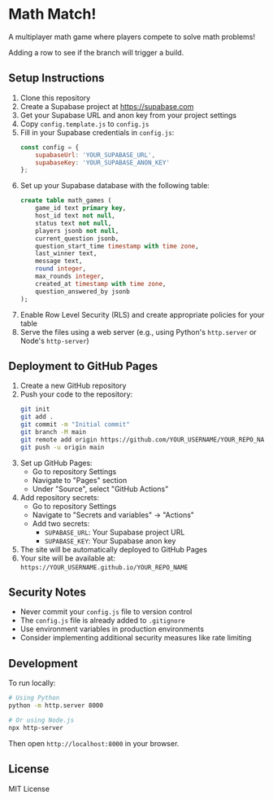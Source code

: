 # Math Match!

A multiplayer math game where players compete to solve math problems!

Adding a row to see if the branch will trigger a build.

## Setup Instructions

1. Clone this repository
2. Create a Supabase project at https://supabase.com
3. Get your Supabase URL and anon key from your project settings
4. Copy `config.template.js` to `config.js`
5. Fill in your Supabase credentials in `config.js`:
   ```javascript
   const config = {
       supabaseUrl: 'YOUR_SUPABASE_URL',
       supabaseKey: 'YOUR_SUPABASE_ANON_KEY'
   };
   ```
6. Set up your Supabase database with the following table:
   ```sql
   create table math_games (
       game_id text primary key,
       host_id text not null,
       status text not null,
       players jsonb not null,
       current_question jsonb,
       question_start_time timestamp with time zone,
       last_winner text,
       message text,
       round integer,
       max_rounds integer,
       created_at timestamp with time zone,
       question_answered_by jsonb
   );
   ```
7. Enable Row Level Security (RLS) and create appropriate policies for your table
8. Serve the files using a web server (e.g., using Python's `http.server` or Node's `http-server`)

## Deployment to GitHub Pages

1. Create a new GitHub repository
2. Push your code to the repository:
   ```bash
   git init
   git add .
   git commit -m "Initial commit"
   git branch -M main
   git remote add origin https://github.com/YOUR_USERNAME/YOUR_REPO_NAME.git
   git push -u origin main
   ```
3. Set up GitHub Pages:
   - Go to repository Settings
   - Navigate to "Pages" section
   - Under "Source", select "GitHub Actions"
4. Add repository secrets:
   - Go to repository Settings
   - Navigate to "Secrets and variables" → "Actions"
   - Add two secrets:
     - `SUPABASE_URL`: Your Supabase project URL
     - `SUPABASE_KEY`: Your Supabase anon key
5. The site will be automatically deployed to GitHub Pages
6. Your site will be available at: `https://YOUR_USERNAME.github.io/YOUR_REPO_NAME`

## Security Notes

- Never commit your `config.js` file to version control
- The `config.js` file is already added to `.gitignore`
- Use environment variables in production environments
- Consider implementing additional security measures like rate limiting

## Development

To run locally:
```bash
# Using Python
python -m http.server 8000

# Or using Node.js
npx http-server
```

Then open `http://localhost:8000` in your browser.

## License

MIT License 
